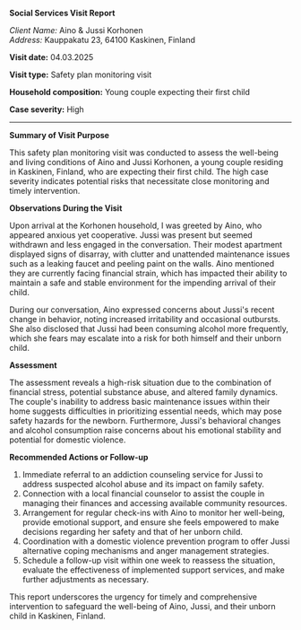 **Social Services Visit Report**

*Client Name:* Aino & Jussi Korhonen  
*Address:* Kauppakatu 23, 64100 Kaskinen, Finland  

**Visit date:** 04.03.2025

**Visit type:** Safety plan monitoring visit

**Household composition:** Young couple expecting their first child

**Case severity:** High

---

**Summary of Visit Purpose**

This safety plan monitoring visit was conducted to assess the well-being and living conditions of Aino and Jussi Korhonen, a young couple residing in Kaskinen, Finland, who are expecting their first child. The high case severity indicates potential risks that necessitate close monitoring and timely intervention.

**Observations During the Visit**

Upon arrival at the Korhonen household, I was greeted by Aino, who appeared anxious yet cooperative. Jussi was present but seemed withdrawn and less engaged in the conversation. Their modest apartment displayed signs of disarray, with clutter and unattended maintenance issues such as a leaking faucet and peeling paint on the walls. Aino mentioned they are currently facing financial strain, which has impacted their ability to maintain a safe and stable environment for the impending arrival of their child.

During our conversation, Aino expressed concerns about Jussi's recent change in behavior, noting increased irritability and occasional outbursts. She also disclosed that Jussi had been consuming alcohol more frequently, which she fears may escalate into a risk for both himself and their unborn child.

**Assessment**

The assessment reveals a high-risk situation due to the combination of financial stress, potential substance abuse, and altered family dynamics. The couple's inability to address basic maintenance issues within their home suggests difficulties in prioritizing essential needs, which may pose safety hazards for the newborn. Furthermore, Jussi's behavioral changes and alcohol consumption raise concerns about his emotional stability and potential for domestic violence.

**Recommended Actions or Follow-up**

1. Immediate referral to an addiction counseling service for Jussi to address suspected alcohol abuse and its impact on family safety.
2. Connection with a local financial counselor to assist the couple in managing their finances and accessing available community resources.
3. Arrangement for regular check-ins with Aino to monitor her well-being, provide emotional support, and ensure she feels empowered to make decisions regarding her safety and that of her unborn child.
4. Coordination with a domestic violence prevention program to offer Jussi alternative coping mechanisms and anger management strategies.
5. Schedule a follow-up visit within one week to reassess the situation, evaluate the effectiveness of implemented support services, and make further adjustments as necessary.

This report underscores the urgency for timely and comprehensive intervention to safeguard the well-being of Aino, Jussi, and their unborn child in Kaskinen, Finland.